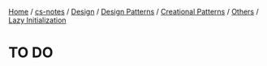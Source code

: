 [Home](https://mengxianbin.github.io) /
[cs-notes](https://mengxianbin.github.io/cs-notes/site) /
[Design](https://mengxianbin.github.io/cs-notes/site/Design) /
[Design Patterns](https://mengxianbin.github.io/cs-notes/site/Design/Design%20Patterns) /
[Creational Patterns](https://mengxianbin.github.io/cs-notes/site/Design/Design%20Patterns/Creational%20Patterns) /
[Others](https://mengxianbin.github.io/cs-notes/site/Design/Design%20Patterns/Creational%20Patterns/Others) /
[Lazy Initialization](https://mengxianbin.github.io/cs-notes/site/Design/Design%20Patterns/Creational%20Patterns/Others/Lazy%20Initialization)

# TO DO

